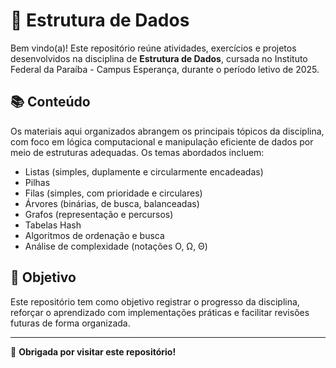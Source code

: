 # 🧮 Estrutura de Dados

Bem vindo(a)! Este repositório reúne atividades, exercícios e projetos desenvolvidos na disciplina de **Estrutura de Dados**, cursada no Instituto Federal da Paraíba - Campus Esperança, durante o período letivo de 2025.

## 📚 Conteúdo

Os materiais aqui organizados abrangem os principais tópicos da disciplina, com foco em lógica computacional e manipulação eficiente de dados por meio de estruturas adequadas. Os temas abordados incluem:

- Listas (simples, duplamente e circularmente encadeadas)
- Pilhas
- Filas (simples, com prioridade e circulares)
- Árvores (binárias, de busca, balanceadas)
- Grafos (representação e percursos)
- Tabelas Hash
- Algoritmos de ordenação e busca
- Análise de complexidade (notações O, Ω, Θ)

## 🧠 Objetivo

Este repositório tem como objetivo registrar o progresso da disciplina, reforçar o aprendizado com implementações práticas e facilitar revisões futuras de forma organizada.

---

🖤 **Obrigada por visitar este repositório!**
